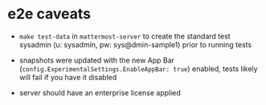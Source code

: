 # e2e caveats

- `make test-data` in `mattermost-server` to create the standard test sysadmin (u: sysadmin, pw: sys@dmin-sample1) prior to running tests

- snapshots were updated with the new App Bar (`config.ExperimentalSettings.EnableAppBar: true`) enabled, tests likely will fail if you have it disabled

- server should have an enterprise license applied
